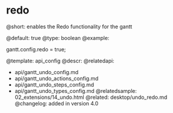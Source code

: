 redo
=============

@short:
	enables the Redo functionality for the gantt

@default: true
@type: boolean
@example:

gantt.config.redo = true;


@template:	api_config
@descr:
@relatedapi:
- api/gantt_undo_config.md
- api/gantt_undo_actions_config.md
- api/gantt_undo_steps_config.md
- api/gantt_undo_types_config.md
@relatedsample:
02_extensions/14_undo.html
@related: 
desktop/undo_redo.md
@changelog:
added in version 4.0
